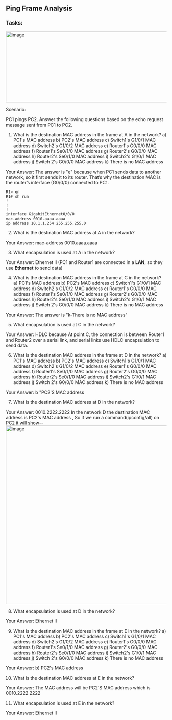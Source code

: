 ## Ping Frame Analysis

### Tasks: 

<img width="1747" height="222" alt="image" src="https://github.com/user-attachments/assets/93137423-e409-485e-a509-466713310b5d" />

Scenario:

PC1 pings PC2. Answer the following questions based on the echo request message sent from PC1 to PC2.

1) What is the destination MAC address in the frame at A in the network?
a) PC1's MAC address
b) PC2's MAC address
c) Switch1's G1/0/1 MAC address
d) Switch2's G1/0/2 MAC address
e) Router1's G0/0/0 MAC address
f) Router1's Se0/1/0 MAC address
g) Router2's G0/0/0 MAC address
h) Router2's Se0/1/0 MAC address
i) Switch2's G1/0/1 MAC address
j) Switch 2's G0/0/0 MAC address
k) There is no MAC address

Your Answer: The answer is "e" because when PC1 sends data to another network, so it first sends it to its router. That’s why the destination MAC is the router’s interface (G0/0/0) connected to PC1.
```
R1> en
R1# sh run
!
!
!
interface GigabitEthernet0/0/0
mac-address 0010.aaaa.aaaa
ip address 10.1.1.254 255.255.255.0
```

2) What is the destination MAC address at A in the network?
   
Your Answer: mac-address 0010.aaaa.aaaa


3) What encapsulation is used at A in the network?

Your Answer: Ethernet II (PC1 and Router1 are connected in a **LAN**, so they use **Ethernet** to send data)


4) What is the destination MAC address in the frame at C in the network?
a) PC1's MAC address
b) PC2's MAC address
c) Switch1's G1/0/1 MAC address
d) Switch2's G1/0/2 MAC address
e) Router1's G0/0/0 MAC address
f) Router1's Se0/1/0 MAC address
g) Router2's G0/0/0 MAC address
h) Router2's Se0/1/0 MAC address
i) Switch2's G1/0/1 MAC address
j) Switch 2's G0/0/0 MAC address
k) There is no MAC address

Your Answer: The answer is "k-There is no MAC address" 


5) What encapsulation is used at C in the network?

Your Answer: HDLC because At point C, the connection is between Router1 and Router2 over a serial link,
and serial links use HDLC encapsulation to send data.


6) What is the destination MAC address in the frame at D in the network?
a) PC1's MAC address
b) PC2's MAC address
c) Switch1's G1/0/1 MAC address
d) Switch2's G1/0/2 MAC address
e) Router1's G0/0/0 MAC address
f) Router1's Se0/1/0 MAC address
g) Router2's G0/0/0 MAC address
h) Router2's Se0/1/0 MAC address
i) Switch2's G1/0/1 MAC address
j) Switch 2's G0/0/0 MAC address
k) There is no MAC address

Your Answer: b "PC2'S MAC address


7) What is the destination MAC address at D in the network?

Your Answer: 0010.2222.2222
In the network D the destination MAC address is PC2's MAC address , So if we run a command(ipconfig/all) on PC2 it will show--
<img width="991" height="559" alt="image" src="https://github.com/user-attachments/assets/ca6c86e4-f000-44a2-a1ef-b3510eb454e2" />


8) What encapsulation is used at D in the network?

Your Answer: Ethernet II


9) What is the destination MAC address in the frame at E in the network?
a) PC1's MAC address
b) PC2's MAC address
c) Switch1's G1/0/1 MAC address
d) Switch2's G1/0/2 MAC address
e) Router1's G0/0/0 MAC address
f) Router1's Se0/1/0 MAC address
g) Router2's G0/0/0 MAC address
h) Router2's Se0/1/0 MAC address
i) Switch2's G1/0/1 MAC address
j) Switch 2's G0/0/0 MAC address
k) There is no MAC address

Your Answer: b) PC2's MAC address


10) What is the destination MAC address at E in the network?

Your Answer: The MAC address will be PC2'S MAC address which is 0010.2222.2222


11) What encapsulation is used at E in the network?

Your Answer: Ethernet II

